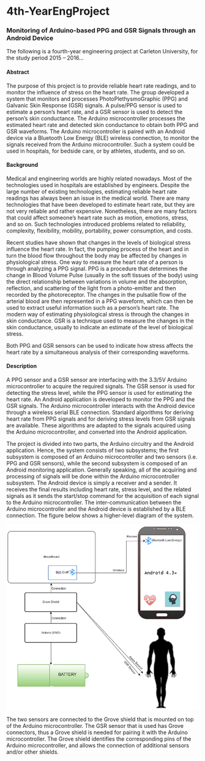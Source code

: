# 4th-YearEngProject

### Monitoring of Arduino-based PPG and GSR Signals through an Android Device


The following is a fourth-year engineering project at Carleton University, for the study period 2015 – 2016...


#### Abstract

  The purpose of this project is to provide reliable heart rate readings, and to monitor the influence of stress on the heart rate. The group developed a system that monitors and processes PhotoPlethysmoGraphic (PPG) and Galvanic Skin Response (GSR) signals. A pulse/PPG sensor is used to estimate a person’s heart rate, and a GSR sensor is used to detect the person’s skin conductance. The Arduino microcontroller processes the estimated heart rate and detected skin conductance to obtain both PPG and GSR waveforms. The Arduino microcontroller is paired with an Android device via a Bluetooth Low Energy (BLE) wireless connection, to monitor the signals received from the Arduino microcontroller. Such a system could be used in hospitals, for bedside care, or by athletes, students, and so on.



#### Background

  Medical and engineering worlds are highly related nowadays. Most of the technologies used in hospitals are established by engineers. Despite the large number of existing technologies, estimating reliable heart rate readings has always been an issue in the medical world. There are many technologies that have been developed to estimate heart rate, but they are not very reliable and rather expensive. Nonetheless, there are many factors that could affect someone’s heart rate such as motion, emotions, stress, and so on. Such technologies introduced problems related to reliability, complexity, flexibility, mobility, portability, power consumption, and costs.
  
  Recent studies have shown that changes in the levels of biological stress influence the heart rate. In fact, the pumping process of the heart and in turn the blood flow throughout the body may be affected by changes in physiological stress. One way to measure the heart rate of a person is through analyzing a PPG signal. PPG is a procedure that determines the change in Blood Volume Pulse (usually in the soft tissues of the body) using the direct relationship between variations in volume and the absorption, reflection, and scattering of the light from a photo-emitter and then recorded by the photoreceptor. The changes in the pulsatile flow of the arterial blood are then represented in a PPG waveform, which can then be used to extract useful information such as a person’s heart rate. The modern way of estimating physiological stress is through the changes in skin conductance. GSR is a technique used to measure the changes in the skin conductance, usually to indicate an estimate of the level of biological stress.
  
  Both PPG and GSR sensors can be used to indicate how stress affects the heart rate by a simultaneous analysis of their corresponding waveforms.
  
  
  
#### Description

  A PPG sensor and a GSR sensor are interfacing with the 3.3/5V Arduino microcontroller to acquire the required signals. The GSR sensor is used for detecting the stress level, while the PPG sensor is used for estimating the heart rate. An Android application is developed to monitor the PPG and the GSR signals. The Arduino microcontroller interacts with the Android device through a wireless serial BLE connection. Standard algorithms for deriving heart rate from PPG signals and for deriving stress levels from GSR signals are available. These algorithms are adapted to the signals acquired using the Arduino microcontroller, and converted into the Android application.

  The project is divided into two parts, the Arduino circuitry and the Android application. Hence, the system consists of two subsystems; the first subsystem is composed of an Arduino microcontroller and two sensors (i.e. PPG and GSR sensors), while the second subsystem is composed of an Android monitoring application. Generally speaking, all of the acquiring and processing of signals will be done within the Arduino microcontroller subsystem. The Android device is simply a receiver and a sender. It receives the final results including heart rate, stress level, and the related signals as it sends the start/stop command for the acquisition of each signal to the Arduino microcontroller. The inter-communication between the Arduino microcontroller and the Android device is established by a BLE connection. The figure below shows a higher-level diagram of the system.
  
  ![alt tag](https://github.com/Itaf/4th-YearEngProject/blob/master/TheBigPicture.png)
  
  The two sensors are connected to the Grove shield that is mounted on top of the Arduino microcontroller. The GSR sensor that is used has Grove connectors, thus a Grove shield is needed for pairing it with the Arduino microcontroller. The Grove shield identifies the corresponding pins of the Arduino microcontroller, and allows the connection of additional sensors and/or other shields.
